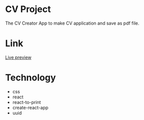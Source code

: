 # CV Project

The CV Creator App to make CV application and save as pdf file.

# Link

[Live preview](https://macj13.github.io/cv-project/)

# Technology

- css
- react
- react-to-print
- create-react-app
- uuid
